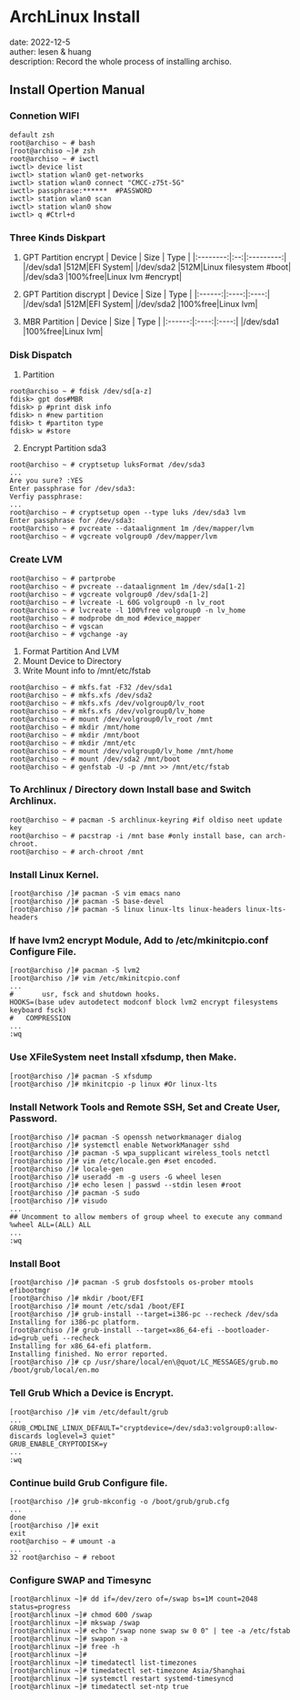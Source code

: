 # ArchLinux Install 
date: 	2022-12-5<br>
auther: lesen & huang<br>
description: 
	Record the whole process of installing archiso.

Install Opertion Manual
-----------------------

### Connetion WIFI
```terminal
default zsh
root@archiso ~ # bash
[root@archiso ~]# zsh
root@archiso ~ # iwctl
iwctl> device list
iwctl> station wlan0 get-networks
iwctl> station wlan0 connect "CMCC-z75t-5G"
iwctl> passphrase:******  #PASSWORD
iwctl> station wlan0 scan
iwctl> station wlan0 show
iwctl> q #Ctrl+d
```
### Three Kinds Diskpart

1. GPT Partition encrypt
| Device | Size | Type |
|:--------:|:--:|:---------:|
|/dev/sda1 |512M|EFI System|
|/dev/sda2 |512M|Linux filesystem #boot|
|/dev/sda3 |100%free|Linux lvm #encrypt|

2. GPT Partition discrypt
| Device | Size | Type |
|:------:|:----:|:----:|
|/dev/sda1 |512M|EFI System|
|/dev/sda2 |100%free|Linux lvm|

3. MBR Partition
| Device | Size | Type |
|:------:|:----:|:----:|
|/dev/sda1 |100%free|Linux lvm|

### Disk Dispatch

1. Partition
```terminal
root@archiso ~ # fdisk /dev/sd[a-z]
fdisk> gpt dos#MBR
fdisk> p #print disk info
fdisk> n #new partition
fdisk> t #partiton type
fdisk> w #store
```
2. Encrypt Partition sda3

```terminal
root@archiso ~ # cryptsetup luksFormat /dev/sda3
...
Are you sure? :YES
Enter passphrase for /dev/sda3: 
Verfiy passphrase:
...
root@archiso ~ # cryptsetup open --type luks /dev/sda3 lvm
Enter passphrase for /dev/sda3: 
root@archiso ~ # pvcreate --dataalignment 1m /dev/mapper/lvm
root@archiso ~ # vgcreate volgroup0 /dev/mapper/lvm
```

### Create LVM
```terminal
root@archiso ~ # partprobe 
root@archiso ~ # pvcreate --dataalignment 1m /dev/sda[1-2]
root@archiso ~ # vgcreate volgroup0 /dev/sda[1-2]
root@archiso ~ # lvcreate -L 60G volgroup0 -n lv_root
root@archiso ~ # lvcreate -l 100%free volgroup0 -n lv_home
root@archiso ~ # modprobe dm_mod #device_mapper
root@archiso ~ # vgscan
root@archiso ~ # vgchange -ay
```

1. Format Partition And LVM
2. Mount Device to Directory
3. Write Mount info to /mnt/etc/fstab 

```terminal
root@archiso ~ # mkfs.fat -F32 /dev/sda1
root@archiso ~ # mkfs.xfs /dev/sda2
root@archiso ~ # mkfs.xfs /dev/volgroup0/lv_root
root@archiso ~ # mkfs.xfs /dev/volgroup0/lv_home
root@archiso ~ # mount /dev/volgroup0/lv_root /mnt
root@archiso ~ # mkdir /mnt/home
root@archiso ~ # mkdir /mnt/boot
root@archiso ~ # mkdir /mnt/etc
root@archiso ~ # mount /dev/volgroup0/lv_home /mnt/home
root@archiso ~ # mount /dev/sda2 /mnt/boot
root@archiso ~ # genfstab -U -p /mnt >> /mnt/etc/fstab
```

### To Archlinux / Directory down Install base and Switch Archlinux.
```terminal
root@archiso ~ # pacman -S archlinux-keyring #if oldiso neet update key
root@archiso ~ # pacstrap -i /mnt base #only install base, can arch-chroot.
root@archiso ~ # arch-chroot /mnt
```

### Install Linux Kernel.
```terminal
[root@archiso /]# pacman -S vim emacs nano
[root@archiso /]# pacman -S base-devel
[root@archiso /]# pacman -S linux linux-lts linux-headers linux-lts-headers
```

### If have lvm2 encrypt Module, Add to /etc/mkinitcpio.conf Configure File.
```terminal
[root@archiso /]# pacman -S lvm2
[root@archiso /]# vim /etc/mkinitcpio.conf
...
#		usr, fsck and shutdown hooks.
HOOKS=(base udev autodetect modconf block lvm2 encrypt filesystems keyboard fsck)
#	COMPRESSION
...
:wq
```

### Use XFileSystem neet Install xfsdump, then Make.
```terminal
[root@archiso /]# pacman -S xfsdump
[root@archiso /]# mkinitcpio -p linux #Or linux-lts
```

### Install Network Tools and Remote SSH, Set and Create User, Password.
```terminal
[root@archiso /]# pacman -S openssh networkmanager dialog
[root@archiso /]# systemctl enable NetworkManager sshd
[root@archiso /]# pacman -S wpa_supplicant wireless_tools netctl
[root@archiso /]# vim /etc/locale.gen #set encoded.
[root@archiso /]# locale-gen
[root@archiso /]# useradd -m -g users -G wheel lesen
[root@archiso /]# echo lesen | passwd --stdin lesen #root
[root@archiso /]# pacman -S sudo
[root@archiso /]# visudo
...
## Uncomment to allow members of group wheel to execute any command
%wheel ALL=(ALL) ALL
...
:wq
```

### Install Boot
```terminal
[root@archiso /]# pacman -S grub dosfstools os-prober mtools efibootmgr
[root@archiso /]# mkdir /boot/EFI
[root@archiso /]# mount /etc/sda1 /boot/EFI
[root@archiso /]# grub-install --target=i386-pc --recheck /dev/sda 
Installing for i386-pc platform.
[root@archiso /]# grub-install --target=x86_64-efi --bootloader-id=grub_uefi --recheck
Installing for x86_64-efi platform.
Installing finished. No error reported.
[root@archiso /]# cp /usr/share/local/en\@quot/LC_MESSAGES/grub.mo /boot/grub/local/en.mo
```
### Tell Grub Which a Device is Encrypt.
```terminal
[root@archiso /]# vim /etc/default/grub
...
GRUB_CMDLINE_LINUX_DEFAULT="cryptdevice=/dev/sda3:volgroup0:allow-discards loglevel=3 quiet"
GRUB_ENABLE_CRYPTODISK=y
...
:wq
```
### Continue build Grub Configure file.
```terminal
[root@archiso /]# grub-mkconfig -o /boot/grub/grub.cfg
...
done
[root@archiso /]# exit
exit
root@archiso ~ # umount -a
...
32 root@archiso ~ # reboot
```

### Configure SWAP and Timesync
```terminal
[root@archlinux ~]# dd if=/dev/zero of=/swap bs=1M count=2048 status=progress
[root@archlinux ~]# chmod 600 /swap
[root@archlinux ~]# mkswap /swap
[root@archlinux ~]# echo "/swap none swap sw 0 0" | tee -a /etc/fstab
[root@archlinux ~]# swapon -a
[root@archlinux ~]# free -h
[root@archlinux ~]#
[root@archlinux ~]# timedatectl list-timezones
[root@archlinux ~]# timedatectl set-timezone Asia/Shanghai
[root@archlinux ~]# systemctl restart systemd-timesyncd
[root@archlinux ~]# timedatectl set-ntp true
```
